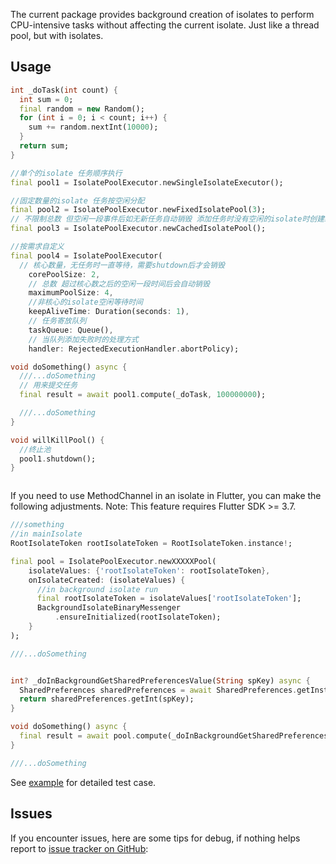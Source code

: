 The current package provides background creation of isolates to perform CPU-intensive tasks without
affecting the current isolate.
Just like a thread pool, but with isolates.

## Usage

```dart
int _doTask(int count) {
  int sum = 0;
  final random = new Random();
  for (int i = 0; i < count; i++) {
    sum += random.nextInt(10000);
  }
  return sum;
}

//单个的isolate 任务顺序执行
final pool1 = IsolatePoolExecutor.newSingleIsolateExecutor();

//固定数量的isolate 任务按空闲分配
final pool2 = IsolatePoolExecutor.newFixedIsolatePool(3);
// 不限制总数 但空闲一段事件后如无新任务自动销毁 添加任务时没有空闲的isolate时创建新的isolate，有空闲的使用空闲的isolate
final pool3 = IsolatePoolExecutor.newCachedIsolatePool();

//按需求自定义
final pool4 = IsolatePoolExecutor(
  // 核心数量，无任务时一直等待，需要shutdown后才会销毁
    corePoolSize: 2,
    // 总数 超过核心数之后的空闲一段时间后会自动销毁
    maximumPoolSize: 4,
    //非核心的isolate空闲等待时间
    keepAliveTime: Duration(seconds: 1),
    // 任务寄放队列
    taskQueue: Queue(),
    // 当队列添加失败时的处理方式
    handler: RejectedExecutionHandler.abortPolicy);

void doSomething() async {
  ///...doSomething
  // 用来提交任务
  final result = await pool1.compute(_doTask, 100000000);

  ///...doSomething
}

void willKillPool() {
  //终止池
  pool1.shutdown();
}



```

If you need to use MethodChannel in an isolate in Flutter, you can make the following adjustments.
Note: This feature requires Flutter SDK >= 3.7.

```dart
///something
//in mainIsolate
RootIsolateToken rootIsolateToken = RootIsolateToken.instance!;

final pool = IsolatePoolExecutor.newXXXXXPool(
    isolateValues: {'rootIsolateToken': rootIsolateToken},
    onIsolateCreated: (isolateValues) {
      //in background isolate run
      final rootIsolateToken = isolateValues['rootIsolateToken'];
      BackgroundIsolateBinaryMessenger
          .ensureInitialized(rootIsolateToken);
    }
);

///...doSomething


int? _doInBackgroundGetSharedPreferencesValue(String spKey) async {
  SharedPreferences sharedPreferences = await SharedPreferences.getInstance();
  return sharedPreferences.getInt(spKey);
}

void doSomething() async {
  final result = await pool.compute(_doInBackgroundGetSharedPreferencesValue, 'spKey');
}

///...doSomething
```

See [example](https://github.com/aymtools/isolate_pool_executor/blob/master/example/isolate_pool_executor_example.dart)
for detailed test
case.

## Issues

If you encounter issues, here are some tips for debug, if nothing helps report
to [issue tracker on GitHub](https://github.com/aymtools/isolate_pool_executor/issues):
